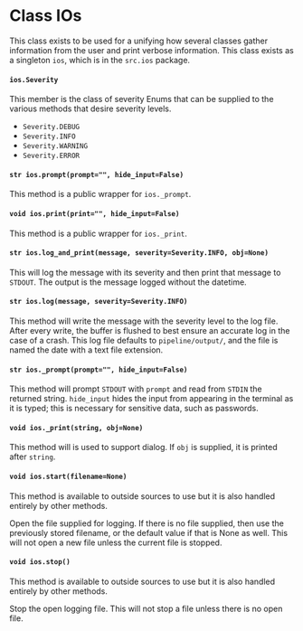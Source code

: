 # Class IOs

This class exists to be used for a unifying how several classes gather
information from the user and print verbose information. This class exists as a
singleton `ios`, which is in the `src.ios` package.

#### `ios.Severity`

This member is the class of severity Enums that can be supplied to the various
methods that desire severity levels.

- `Severity.DEBUG`
- `Severity.INFO`
- `Severity.WARNING`
- `Severity.ERROR`

#### `str ios.prompt(prompt="", hide_input=False)`

This method is a public wrapper for `ios._prompt`.

#### `void ios.print(print="", hide_input=False)`

This method is a public wrapper for `ios._print`.

#### `str ios.log_and_print(message, severity=Severity.INFO, obj=None)`

This will log the message with its severity and then print that message to
`STDOUT`. The output is the message logged without the datetime.

#### `str ios.log(message, severity=Severity.INFO)`

This method will write the message with the severity level to the log file.
After every write, the buffer is flushed to best ensure an accurate log in the
case of a crash. This log file defaults to `pipeline/output/`, and the file is
named the date with a text file extension.

#### `str ios._prompt(prompt="", hide_input=False)`

This method will prompt `STDOUT` with `prompt` and read from `STDIN` the
returned string. `hide_input` hides the input from appearing in the terminal
as it is typed; this is necessary for sensitive data, such as passwords.

#### `void ios._print(string, obj=None)`

This method will is used to support dialog. If `obj` is supplied, it is printed
after `string`.

#### `void ios.start(filename=None)`

This method is available to outside sources to use but it is also handled
entirely by other methods.  

Open the file supplied for logging. If there is no file supplied, then use the
previously stored filename, or the default value if that is None as well. This
will not open a new file unless the current file is stopped.

#### `void ios.stop()`

This method is available to outside sources to use but it is also handled
entirely by other methods.  

Stop the open logging file. This will not stop a file unless there is no open
file.
